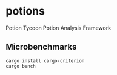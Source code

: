 # potions
Potion Tycoon Potion Analysis Framework

## Microbenchmarks
```
cargo install cargo-criterion
cargo bench
```
